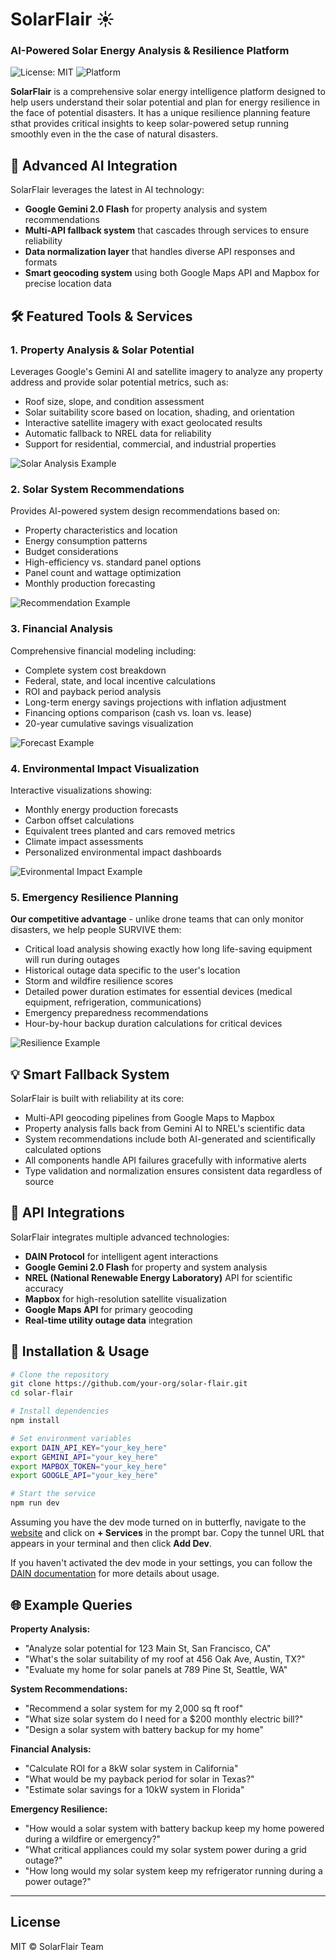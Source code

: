 # SolarFlair ☀️
### AI-Powered Solar Energy Analysis & Resilience Platform

![License: MIT](https://img.shields.io/badge/License-MIT-green.svg)
![Platform](https://img.shields.io/badge/platform-DAIN-blue)


**SolarFlair** is a comprehensive solar energy intelligence platform designed to help users understand their solar potential and plan for energy resilience in the face of potential disasters. It has a unique resilience planning feature sthat provides critical insights to keep solar-powered setup running smoothly even in the the case of natural disasters.


## 🧠 Advanced AI Integration

SolarFlair leverages the latest in AI technology:
- **Google Gemini 2.0 Flash** for property analysis and system recommendations
- **Multi-API fallback system** that cascades through services to ensure reliability
- **Data normalization layer** that handles diverse API responses and formats
- **Smart geocoding system** using both Google Maps API and Mapbox for precise location data

## 🛠️ Featured Tools & Services

### 1. Property Analysis & Solar Potential
Leverages Google's Gemini AI and satellite imagery to analyze any property address and provide  solar potential metrics, such as:
- Roof size, slope, and condition assessment
- Solar suitability score based on location, shading, and orientation
- Interactive satellite imagery with exact geolocated results
- Automatic fallback to NREL data for reliability
- Support for residential, commercial, and industrial properties

![Solar Analysis Example](public/assets/images/analysis.png)

### 2. Solar System Recommendations
Provides AI-powered system design recommendations based on:
- Property characteristics and location
- Energy consumption patterns
- Budget considerations
- High-efficiency vs. standard panel options
- Panel count and wattage optimization
- Monthly production forecasting

![Recommendation Example](public/assets/images/recommendation.png)

### 3. Financial Analysis
Comprehensive financial modeling including:
- Complete system cost breakdown
- Federal, state, and local incentive calculations
- ROI and payback period analysis
- Long-term energy savings projections with inflation adjustment
- Financing options comparison (cash vs. loan vs. lease)
- 20-year cumulative savings visualization

![Forecast Example](public/assets/images/financial_forecast.png)

### 4. Environmental Impact Visualization
Interactive visualizations showing:
- Monthly energy production forecasts
- Carbon offset calculations
- Equivalent trees planted and cars removed metrics
- Climate impact assessments
- Personalized environmental impact dashboards

![Evironmental Impact Example](public/assets/images/carbon_footprint.png)


### 5. Emergency Resilience Planning 
**Our competitive advantage** - unlike drone teams that can only monitor disasters, we help people SURVIVE them:

- Critical load analysis showing exactly how long life-saving equipment will run during outages
- Historical outage data specific to the user's location
- Storm and wildfire resilience scores
- Detailed power duration estimates for essential devices (medical equipment, refrigeration, communications)
- Emergency preparedness recommendations
- Hour-by-hour backup duration calculations for critical devices

![Resilience Example](public/assets/images/resilience.png)

## 💡 Smart Fallback System

SolarFlair is built with reliability at its core:
- Multi-API geocoding pipelines from Google Maps to Mapbox
- Property analysis falls back from Gemini AI to NREL's scientific data
- System recommendations include both AI-generated and scientifically calculated options
- All components handle API failures gracefully with informative alerts
- Type validation and normalization ensures consistent data regardless of source

## 🔌 API Integrations

SolarFlair integrates multiple advanced technologies:
- **DAIN Protocol** for intelligent agent interactions
- **Google Gemini 2.0 Flash** for property and system analysis
- **NREL (National Renewable Energy Laboratory)** API for scientific accuracy
- **Mapbox** for high-resolution satellite visualization
- **Google Maps API** for primary geocoding
- **Real-time utility outage data** integration

## 🚀 Installation & Usage

```bash
# Clone the repository
git clone https://github.com/your-org/solar-flair.git
cd solar-flair

# Install dependencies
npm install

# Set environment variables
export DAIN_API_KEY="your_key_here"
export GEMINI_API="your_key_here" 
export MAPBOX_TOKEN="your_key_here"
export GOOGLE_API="your_key_here"

# Start the service
npm run dev
```

Assuming you have the dev mode turned on in butterfly, navigate to the [website](https://lahacks-assistant.dain.org/) and click on **+ Services** in the prompt bar. Copy the tunnel URL that appears in your terminal and then click **Add Dev**. 

If you haven't activated the dev mode in your settings, you can follow the [DAIN documentation](https://lahacks-docs.dain.org/docs/getting-started/services/test-out) for more details about usage.

## 🌐 Example Queries

**Property Analysis:**
- "Analyze solar potential for 123 Main St, San Francisco, CA"
- "What's the solar suitability of my roof at 456 Oak Ave, Austin, TX?"
- "Evaluate my home for solar panels at 789 Pine St, Seattle, WA"

**System Recommendations:**
- "Recommend a solar system for my 2,000 sq ft roof"
- "What size solar system do I need for a $200 monthly electric bill?"
- "Design a solar system with battery backup for my home"

**Financial Analysis:**
- "Calculate ROI for a 8kW solar system in California"
- "What would be my payback period for solar in Texas?"
- "Estimate solar savings for a 10kW system in Florida"

**Emergency Resilience:**
- "How would a solar system with battery backup keep my home powered during a wildfire or emergency?"
- "What critical appliances could my solar system power during a grid outage?"
- "How long would my solar system keep my refrigerator running during a power outage?"

---

## License
MIT © SolarFlair Team